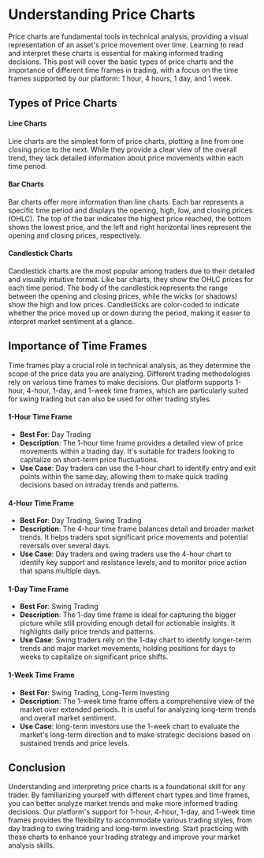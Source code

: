 # Understanding Price Charts

Price charts are fundamental tools in technical analysis, providing a visual representation of an asset's price movement over time. Learning to read and interpret these charts is essential for making informed trading decisions. This post will cover the basic types of price charts and the importance of different time frames in trading, with a focus on the time frames supported by our platform: 1 hour, 4 hours, 1 day, and 1 week.

## Types of Price Charts

#### Line Charts

Line charts are the simplest form of price charts, plotting a line from one closing price to the next. While they provide a clear view of the overall trend, they lack detailed information about price movements within each time period.

#### Bar Charts

Bar charts offer more information than line charts. Each bar represents a specific time period and displays the opening, high, low, and closing prices (OHLC). The top of the bar indicates the highest price reached, the bottom shows the lowest price, and the left and right horizontal lines represent the opening and closing prices, respectively.

#### Candlestick Charts

Candlestick charts are the most popular among traders due to their detailed and visually intuitive format. Like bar charts, they show the OHLC prices for each time period. The body of the candlestick represents the range between the opening and closing prices, while the wicks (or shadows) show the high and low prices. Candlesticks are color-coded to indicate whether the price moved up or down during the period, making it easier to interpret market sentiment at a glance.

## Importance of Time Frames

Time frames play a crucial role in technical analysis, as they determine the scope of the price data you are analyzing. Different trading methodologies rely on various time frames to make decisions. Our platform supports 1-hour, 4-hour, 1-day, and 1-week time frames, which are particularly suited for swing trading but can also be used for other trading styles.

#### 1-Hour Time Frame

- **Best For**: Day Trading
- **Description**: The 1-hour time frame provides a detailed view of price movements within a trading day. It's suitable for traders looking to capitalize on short-term price fluctuations.
- **Use Case**: Day traders can use the 1-hour chart to identify entry and exit points within the same day, allowing them to make quick trading decisions based on intraday trends and patterns.

#### 4-Hour Time Frame

- **Best For**: Day Trading, Swing Trading
- **Description**: The 4-hour time frame balances detail and broader market trends. It helps traders spot significant price movements and potential reversals over several days.
- **Use Case**: Day traders and swing traders use the 4-hour chart to identify key support and resistance levels, and to monitor price action that spans multiple days.

#### 1-Day Time Frame

- **Best For**: Swing Trading
- **Description**: The 1-day time frame is ideal for capturing the bigger picture while still providing enough detail for actionable insights. It highlights daily price trends and patterns.
- **Use Case**: Swing traders rely on the 1-day chart to identify longer-term trends and major market movements, holding positions for days to weeks to capitalize on significant price shifts.

#### 1-Week Time Frame

- **Best For**: Swing Trading, Long-Term Investing
- **Description**: The 1-week time frame offers a comprehensive view of the market over extended periods. It is useful for analyzing long-term trends and overall market sentiment.
- **Use Case**: long-term investors use the 1-week chart to evaluate the market's long-term direction and to make strategic decisions based on sustained trends and price levels.

## Conclusion

Understanding and interpreting price charts is a foundational skill for any trader. By familiarizing yourself with different chart types and time frames, you can better analyze market trends and make more informed trading decisions. Our platform's support for 1-hour, 4-hour, 1-day, and 1-week time frames provides the flexibility to accommodate various trading styles, from day trading to swing trading and long-term investing. Start practicing with these charts to enhance your trading strategy and improve your market analysis skills.
